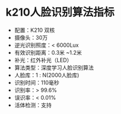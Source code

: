 # k210⼈脸识别算法指标

- 配置：K210 双核
- 摄像头：30万
- 逆光识别照度：< 6000Lux
- 有效识别距离：0.3⽶ ~1.2⽶
- 补光：红外补光（LED）
- 算法类型：深度学习⼈脸识别算法
- ⼈脸库：1 : N(2000⼈脸库)
- 识别时间：110毫秒
- 识别率：> 99.6%
- 误识率：< 0.01%
- 活体检测：⽀持

